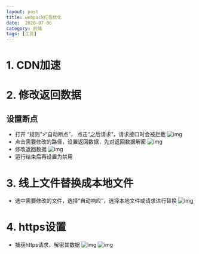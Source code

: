 ```yaml
---
layout: post
title: webpack打包优化
date:  2020-07-06
category: 前端
tags: [工具]
---
```

# 1. CDN加速 


# 2. 修改返回数据
## 设置断点
  * 打开 “规则”>“自动断点”， 点击“之后请求”，请求接口时会被拦截
  ![img](../images/fiddler01.png) 
  * 点击需要修改的路径，设置返回数据，先对返回数据解密
  ![img](../images/fiddler03.png) 
  * 修改返回数据
  ![img](../images/fiddler04.jpg) 
  * 运行结束后再设置为禁用

# 3. 线上文件替换成本地文件
  * 选中需要修改的文件，选择“自动响应”，选择本地文件或请求进行替换
  ![img](../images/fiddler06.jpg) 

# 4. https设置
  * 捕获https请求，解密其数据
  ![img](../images/fiddler07.png) 
  ![img](../images/fiddler08.jpg) 